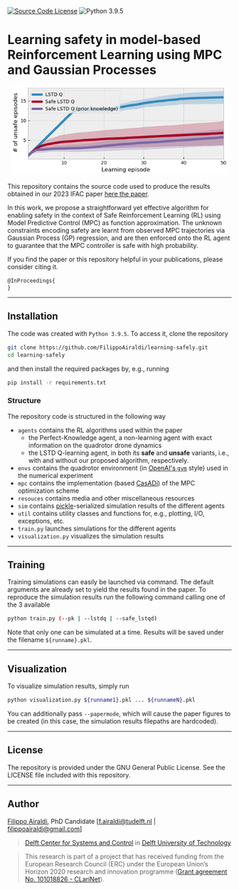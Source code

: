 [![Source Code License](https://img.shields.io/badge/license-GPL-blueviolet)](https://github.com/FilippoAiraldi/learning-safely/blob/release/LICENSE)
![Python 3.9.5](https://img.shields.io/badge/python-3.9.5-green.svg)


# Learning safety in model-based Reinforcement Learning using MPC and Gaussian Processes

<div align="center">
  <img src="./resources/img.png" height="200">
</div>

This repository contains the source code used to produce the results obtained in our 2023 IFAC paper [here the paper](https://theuselessweb.com/).

In this work, we propose a straightforward yet effective algorithm for enabling safety in the context of Safe Reinforcement Learning (RL) using Model Predictive Control (MPC) as function approximation. The unknown constraints encoding safety are learnt from observed MPC trajectories via Gaussian Process (GP) regression, and are then enforced onto the RL agent to guarantee that the MPC controller is safe with high probability.
 
If you find the paper or this repository helpful in your publications, please consider citing it.
```
@InProceedings{
}
```

---
## Installation

The code was created with `Python 3.9.5`. To access it, clone the repository
```bash
git clone https://github.com/FilippoAiraldi/learning-safely.git
cd learning-safely
```
and then install the required packages by, e.g., running
```bash
pip install -r requirements.txt
```

### Structure
The repository code is structured in the following way
- `agents` contains the RL algorithms used within the paper
    - the Perfect-Knowledge agent, a non-learning agent with exact information on the quadrotor drone dynamics
    - the LSTD Q-learning agent, in both its **safe** and **unsafe** variants, i.e., with and without our proposed algorithm, respectively.
- `envs` contains the quadrotor environment (in [OpenAI's `gym`](https://www.gymlibrary.dev/) style) used in the numerical experiment
- `mpc` contains the implementation (based [CasADi](https://web.casadi.org/)) of the MPC optimization scheme
- `resouces` contains media and other miscellaneous resources
- `sim` contains [pickle](https://docs.python.org/3/library/pickle.html)-serialized simulation results of the different agents
- `util` contains utility classes and functions for, e.g., plotting, I/O, exceptions, etc.
- `train.py` launches simulations for the different agents
- `visualization.py` visualizes the simulation results 


---
## Training

Training simulations can easily be launched via command. The default arguments are already set to yield the results found in the paper. To reproduce the simulation results run the following command calling one of the 3 available
```bash
python train.py (--pk | --lstdq | --safe_lstqd)
```
Note that only one can be simulated at a time. Results will be saved under the filename `${runname}.pkl`.


---
## Visualization

To visualize simulation results, simply run
```bash
python visualization.py ${runname1}.pkl ... ${runnameN}.pkl
```
You can additionally pass `--papermode`, which will cause the paper figures to be created (in this case, the simulation results filepaths are hardcoded).

---
## License
The repository is provided under the GNU General Public License. See the LICENSE file included with this repository. 


---
## Author
[Filippo Airaldi](https://www.tudelft.nl/staff/f.airaldi/), PhD Candidate [f.airaldi@tudelft.nl | filippoairaldi@gmail.com]

> [Delft Center for Systems and Control](https://www.tudelft.nl/en/3me/about/departments/delft-center-for-systems-and-control/) in [Delft University of Technology](https://www.tudelft.nl/en/)

> This research is part of a project that has received funding
from the European Research Council (ERC) under the
European Union’s Horizon 2020 research and innovation
programme ([Grant agreement No. 101018826 - CLariNet](https://cordis.europa.eu/project/id/101018826)).